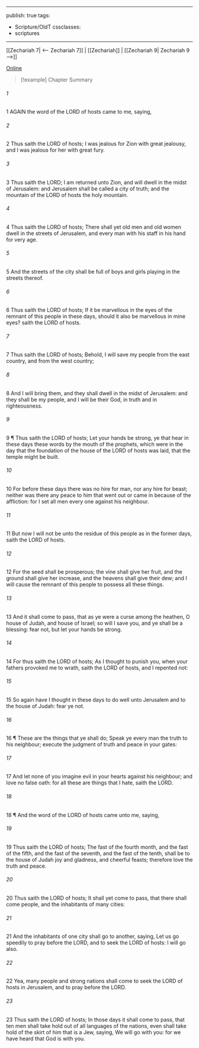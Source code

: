 

---
publish: true
tags:
  - Scripture/OldT
cssclasses:
  - scriptures
---
[[Zechariah 7| <-- Zechariah 7]] | [[Zechariah]] | [[Zechariah 9| Zechariah 9 -->]]

[Online](https://churchofjesuschrist.org/study/scriptures/ot/zech/8?lang=eng)

>[!example] Chapter Summary
>
###### 1
1 AGAIN the word of the LORD of hosts came to me, saying,
###### 2
2 Thus saith the LORD of hosts; I was jealous for Zion with great jealousy, and I was jealous for her with great fury.
###### 3
3 Thus saith the LORD; I am returned unto Zion, and will dwell in the midst of Jerusalem: and Jerusalem shall be called a city of truth; and the mountain of the LORD of hosts the holy mountain.
###### 4
4 Thus saith the LORD of hosts; There shall yet old men and old women dwell in the streets of Jerusalem, and every man with his staff in his hand for very age.
###### 5
5 And the streets of the city shall be full of boys and girls playing in the streets thereof.
###### 6
6 Thus saith the LORD of hosts; If it be marvellous in the eyes of the remnant of this people in these days, should it also be marvellous in mine eyes?  saith the LORD of hosts.
###### 7
7 Thus saith the LORD of hosts; Behold, I will save my people from the east country, and from the west country;
###### 8
8 And I will bring them, and they shall dwell in the midst of Jerusalem: and they shall be my people, and I will be their God, in truth and in righteousness.
###### 9
9 ¶ Thus saith the LORD of hosts; Let your hands be strong, ye that hear in these days these words by the mouth of the prophets, which were in the day that the foundation of the house of the LORD of hosts was laid, that the temple might be built.
###### 10
10 For before these days there was no hire for man, nor any hire for beast; neither was there any peace to him that went out or came in because of the affliction: for I set all men every one against his neighbour.
###### 11
11 But now I will not be unto the residue of this people as in the former days, saith the LORD of hosts.
###### 12
12 For the seed shall be prosperous; the vine shall give her fruit, and the ground shall give her increase, and the heavens shall give their dew; and I will cause the remnant of this people to possess all these things.
###### 13
13 And it shall come to pass, that as ye were a curse among the heathen, O house of Judah, and house of Israel; so will I save you, and ye shall be a blessing: fear not, but let your hands be strong.
###### 14
14 For thus saith the LORD of hosts; As I thought to punish you, when your fathers provoked me to wrath, saith the LORD of hosts, and I repented not:
###### 15
15 So again have I thought in these days to do well unto Jerusalem and to the house of Judah: fear ye not.
###### 16
16 ¶ These are the things that ye shall do; Speak ye every man the truth to his neighbour; execute the judgment of truth and peace in your gates:
###### 17
17 And let none of you imagine evil in your hearts against his neighbour; and love no false oath: for all these are things that I hate, saith the LORD.
###### 18
18 ¶ And the word of the LORD of hosts came unto me, saying,
###### 19
19 Thus saith the LORD of hosts; The fast of the fourth month, and the fast of the fifth, and the fast of the seventh, and the fast of the tenth, shall be to the house of Judah joy and gladness, and cheerful feasts; therefore love the truth and peace.
###### 20
20 Thus saith the LORD of hosts; It shall yet come to pass, that there shall come people, and the inhabitants of many cities:
###### 21
21 And the inhabitants of one city shall go to another, saying, Let us go speedily to pray before the LORD, and to seek the LORD of hosts: I will go also.
###### 22
22 Yea, many people and strong nations shall come to seek the LORD of hosts in Jerusalem, and to pray before the LORD.
###### 23
23 Thus saith the LORD of hosts; In those days it shall come to pass, that ten men shall take hold out of all languages of the nations, even shall take hold of the skirt of him that is a Jew, saying, We will go with you: for we have heard that God is with you.



